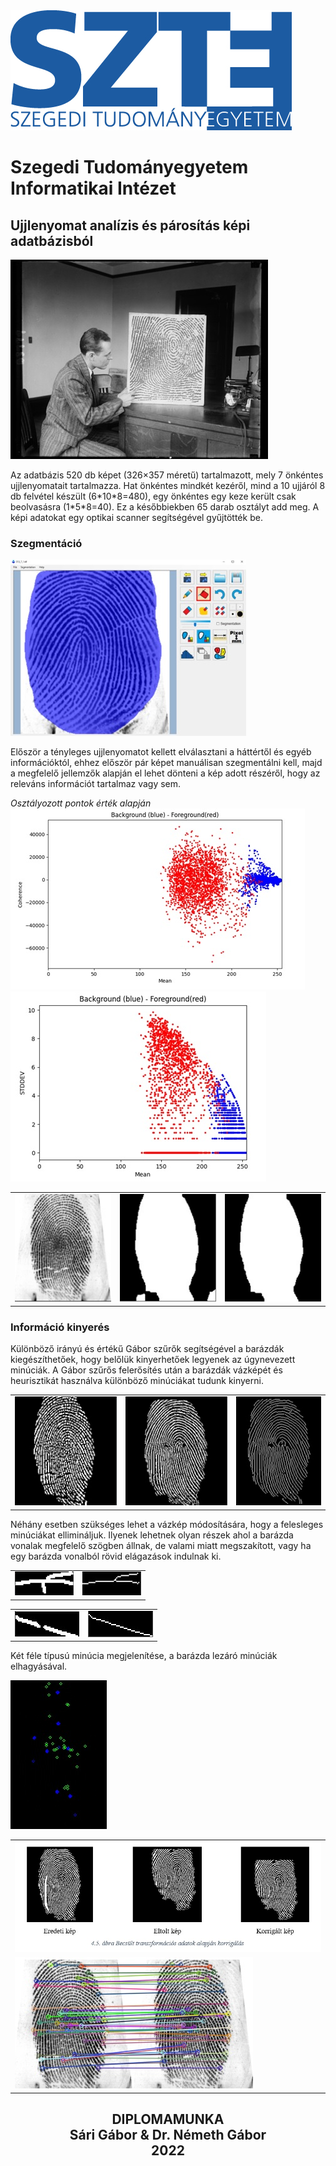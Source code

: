 
<a href="https://u-szeged.hu/">
    <img src="./paper/szte_uj.jpg" />
</a>

<h1>
    Szegedi Tudományegyetem <br/> Informatikai Intézet
</h1>
<h2>Ujjlenyomat analízis és párosítás képi adatbázisból</h2>
<p>
    <img src="./paper/fp.jpg" />
</p>
<p>
Az adatbázis 520 db képet (326×357 méretű) tartalmazott, mely 7 önkéntes ujjlenyomatait tartalmazza. Hat önkéntes mindkét kezéről, mind a 10 ujjáról 8 db felvétel készült (6*10*8=480), egy önkéntes egy keze került csak beolvasásra (1*5*8=40). Ez a későbbiekben 65 darab osztályt add meg. A képi adatokat egy optikai scanner segítségével gyűjtötték be.
</p>
<h3>Szegmentáció</h3>
<p>
    <img src="./paper/s1.jpg" />
</p>
<p>
Először a tényleges ujjlenyomatot kellett elválasztani a háttértől és egyéb információktól, ehhez először pár képet manuálisan szegmentálni kell, majd a megfelelő jellemzők alapján el lehet dönteni a kép adott részéről, hogy az releváns információt tartalmaz vagy sem.
</p>
<i>Osztályozott pontok érték alapján</i>
<img src="./paper/s5.jpg" />
<img src="./paper/s6.jpg" />

<table>
    <tr>
        <td><img src="./paper/s2.jpg" /></td>
        <td><img src="./paper/s3.jpg" /></td>
        <td><img src="./paper/s4.jpg" /></td>
    </tr>
</table>

<h3>Információ kinyerés</h3>
<p>
    Különböző irányú és értékű Gábor szűrők segítségével a barázdák kiegészíthetőek, hogy belőlük kinyerhetőek legyenek az úgynevezett minúciák. A Gábor szűrős felerősítés után a barázdák vázképét és heurisztikát használva különböző minúciákat tudunk kinyerni.
</p>
<table>
    <tr>
        <td><img src="./paper/g1.jpg" /></td>
        <td><img src="./paper/g2.jpg" /></td>
        <td><img src="./paper/g3.jpg" /></td>
    </tr>
</table>
<p>
Néhány esetben szükséges lehet a vázkép módosítására, hogy a felesleges minúciákat ellimináljuk. Ilyenek lehetnek olyan részek ahol a barázda vonalak megfelelő szögben állnak, de valami miatt megszakított, vagy ha egy barázda vonalból rövid elágazások indulnak ki.
</p>
<table>
    <tr>
        <td><img src="./paper/reduc1.jpg" /></td>
        <td><img src="./paper/reduc2.jpg" /></td>
    </tr>
</table>

<table>
    <tr>
        <td><img src="./paper/reduc3.jpg" /></td>
        <td><img src="./paper/reduc4.jpg" /></td>
    </tr>
</table>
<p>
Két féle típusú minúcia megjelenítése, a barázda lezáró minúciák elhagyásával.
</p>
<img src="./paper/kp.jpg" />


<table>
    <tr>
        <td><img src="./paper/corr.jpg" /></td>
    </tr>
        <tr>
        <td><img src="./paper/sift.jpg" /></td>
    </tr>
</table>

</hr>
<center>
<h2>
DIPLOMAMUNKA
<br>
Sári Gábor & Dr. Németh Gábor
<br>
2022
<br>
</h2>
</center>
